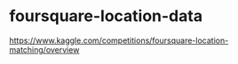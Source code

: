 # foursquare-location-data

https://www.kaggle.com/competitions/foursquare-location-matching/overview
